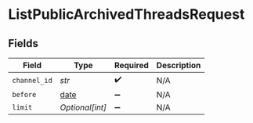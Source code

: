 # ListPublicArchivedThreadsRequest


## Fields

| Field                                                                | Type                                                                 | Required                                                             | Description                                                          |
| -------------------------------------------------------------------- | -------------------------------------------------------------------- | -------------------------------------------------------------------- | -------------------------------------------------------------------- |
| `channel_id`                                                         | *str*                                                                | :heavy_check_mark:                                                   | N/A                                                                  |
| `before`                                                             | [date](https://docs.python.org/3/library/datetime.html#date-objects) | :heavy_minus_sign:                                                   | N/A                                                                  |
| `limit`                                                              | *Optional[int]*                                                      | :heavy_minus_sign:                                                   | N/A                                                                  |